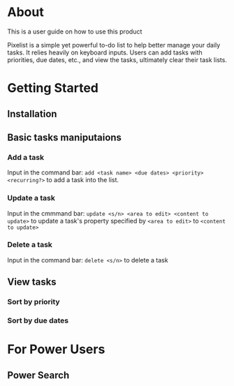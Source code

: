 # About
This is a user guide on how to use this product

Pixelist is a simple yet powerful to-do list to help better manage your daily tasks. It relies heavily on keyboard inputs. Users can add tasks with priorities, due dates, etc., and view the tasks, ultimately clear their task lists.

# Getting Started
## Installation

## Basic tasks maniputaions
### Add a task
Input in the command bar: `add <task name> <due dates> <priority> <recurring?>` to add a task into the list.
### Update a task
Input in the cmmmand bar: `update <s/n> <area to edit> <content to update>` to update a task's property specified by `<area to edit>` to `<content to update>`
### Delete a task
Input in the command bar: `delete <s/n>` to delete a task

## View tasks 
### Sort by priority
### Sort by due dates

# For Power Users
## Power Search
